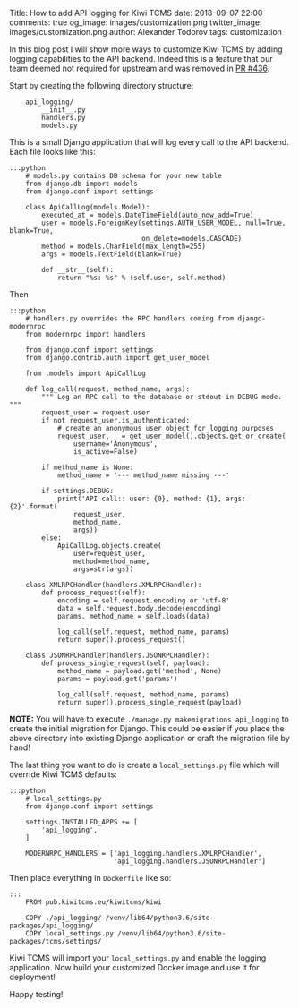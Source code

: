 Title: How to add API logging for Kiwi TCMS
date: 2018-09-07 22:00
comments: true
og_image: images/customization.png
twitter_image: images/customization.png
author: Alexander Todorov
tags: customization


In this blog post I will show more ways to customize Kiwi TCMS by adding
logging capabilities to the API backend. Indeed this is a feature that
our team deemed not required for upstream and was removed in
[PR #436](https://github.com/kiwitcms/Kiwi/pull/436).

Start by creating the following directory structure:

        api_logging/
            __init__.py
            handlers.py
            models.py

This is a small Django application that will log every call to the API backend.
Each file looks like this:

    :::python
        # models.py contains DB schema for your new table
        from django.db import models
        from django.conf import settings
        
        class ApiCallLog(models.Model):
            executed_at = models.DateTimeField(auto_now_add=True)
            user = models.ForeignKey(settings.AUTH_USER_MODEL, null=True, blank=True,
                                     on_delete=models.CASCADE)
            method = models.CharField(max_length=255)
            args = models.TextField(blank=True)
        
            def __str__(self):
                return "%s: %s" % (self.user, self.method)

Then

    :::python
        # handlers.py overrides the RPC handlers coming from django-modernrpc
        from modernrpc import handlers
        
        from django.conf import settings
        from django.contrib.auth import get_user_model
        
        from .models import ApiCallLog
        
        def log_call(request, method_name, args):
            """ Log an RPC call to the database or stdout in DEBUG mode. """
            request_user = request.user
            if not request_user.is_authenticated:
                # create an anonymous user object for logging purposes
                request_user, _ = get_user_model().objects.get_or_create(
                    username='Anonymous',
                    is_active=False)
        
            if method_name is None:
                method_name = '--- method_name missing ---'
        
            if settings.DEBUG:
                print('API call:: user: {0}, method: {1}, args: {2}'.format(
                    request_user,
                    method_name,
                    args))
            else:
                ApiCallLog.objects.create(
                    user=request_user,
                    method=method_name,
                    args=str(args))
        
        class XMLRPCHandler(handlers.XMLRPCHandler):
            def process_request(self):
                encoding = self.request.encoding or 'utf-8'
                data = self.request.body.decode(encoding)
                params, method_name = self.loads(data)
        
                log_call(self.request, method_name, params)
                return super().process_request()
        
        class JSONRPCHandler(handlers.JSONRPCHandler):
            def process_single_request(self, payload):
                method_name = payload.get('method', None)
                params = payload.get('params')
        
                log_call(self.request, method_name, params)
                return super().process_single_request(payload)


**NOTE:**
You will have to execute `./manage.py makemigrations api_logging` to create the
initial migration for Django. This could be easier if you place the above directory
into existing Django application or craft the migration file by hand!

The last thing you want to do is create a `local_settings.py` file which will override
Kiwi TCMS defaults:

    :::python
        # local_settings.py
        from django.conf import settings
        
        settings.INSTALLED_APPS += [
            'api_logging',
        ]
        
        MODERNRPC_HANDLERS = ['api_logging.handlers.XMLRPCHandler',
                              'api_logging.handlers.JSONRPCHandler']


Then place everything in `Dockerfile` like so:

    :::
        FROM pub.kiwitcms.eu/kiwitcms/kiwi
        
        COPY ./api_logging/ /venv/lib64/python3.6/site-packages/api_logging/
        COPY local_settings.py /venv/lib64/python3.6/site-packages/tcms/settings/


Kiwi TCMS will import your `local_settings.py` and enable the logging application.
Now build your customized Docker image and use it for deployment!

Happy testing!
